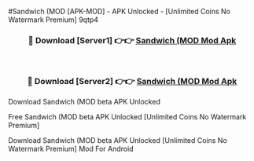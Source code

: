 #Sandwich (MOD [APK-MOD] - APK Unlocked - [Unlimited Coins No Watermark Premium] 9qtp4



<div align="center">

<h3>🔴 Download [Server1] 👉👉 <a href="https://momento.my/?title=Sandwich_(MOD">Sandwich (MOD Mod Apk</a></h3><br>

<h3>🔴 Download [Server2] 👉👉 <a href="https://momento.my/?title=Sandwich_(MOD">Sandwich (MOD Mod Apk</a></h3>
</div>



Download Sandwich (MOD beta APK Unlocked

Free Sandwich (MOD beta APK Unlocked [Unlimited Coins No Watermark Premium]

Download Sandwich (MOD beta APK Unlocked [Unlimited Coins No Watermark Premium] Mod For Android

